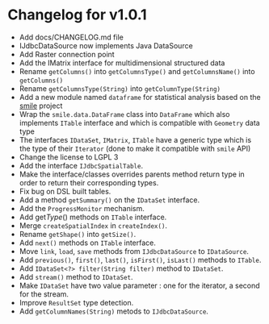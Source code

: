 # Changelog for v1.0.1

+ Add docs/CHANGELOG.md file
+ IJdbcDataSource now implements Java DataSource
+ Add Raster connection point
+ Add the IMatrix interface for multidimensional structured data
+ Rename `getColumns()` into `getColumnsType()` and `getColumnsName()` into `getColumns()`
+ Rename `getColumnsType(String)` into `getColumnType(String)`
+ Add a new module named `dataframe` for statistical analysis based on the [smile](https://haifengl.github.io/) project
+ Wrap the `smile.data.DataFrame` class into `DataFrame` which also implements `ITable` interface and which is 
compatible with `Geometry` data type
+ The interfaces `IDataSet`, `IMatrix`, `ITable` have a generic type which is the type of their `Iterator` (done to 
make it compatible with `smile` API)
+ Change the license to LGPL 3
+ Add the interface `IJdbcSpatialTable`.
+ Make the interface/classes overrides parents method return type in order to return their corresponding types.
+ Fix bug on DSL built tables.
+ Add a method `getSummary()` on the `IDataSet` interface.
+ Add the `ProgressMonitor` mechanism.
+ Add get*Type*() methods on `ITable` interface.
+ Merge `createSpatialIndex` in `createIndex()`.
+ Rename `getShape()` into `getSize()`.
+ Add `next()` methods on `ITable` interface.
+ Move  `link`, `load`, `save` methods from `IJdbcDataSource` to `IDataSource`.
+ Add `previous()`, `first()`, `last()`, `isFirst()`, `isLast()` methods to `ITable`.
+ Add `IDataSet<?> filter(String filter)` method to `IDataSet`.
+ Add `stream()` method to `IDataSet`.
+ Make `IDataSet` have two value parameter : one for the iterator, a second for the stream.
+ Improve `ResultSet` type detection.
+ Add `getColumnNames(String)` metods to `IJdbcDataSource`.